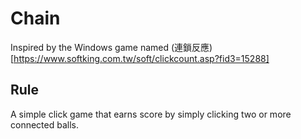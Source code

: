 # Chain
Inspired by the Windows game named (連鎖反應)[https://www.softking.com.tw/soft/clickcount.asp?fid3=15288]
## Rule
A simple click game that earns score by simply clicking two or more connected balls.
